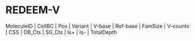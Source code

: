 # REDEEM-V



MoleculeID | CellBC | Pos | Variant | V-base | Ref-base | FamSize | V-counts | CSS | DB_Cts | SG_Cts | Is+ | Is- | TotalDepth  
           
